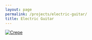 ```yaml
---
layout: page
permalink: /projects/electric-guitar/
title: Electric Guitar
---
```


[![Crepe](https://s3-media3.fl.yelpcdn.com/bphoto/cQ1Yoa75m2yUFFbY2xwuqw/348s.jpg)](https://s3-media3.fl.yelpcdn.com/bphoto/cQ1Yoa75m2yUFFbY2xwuqw/348s.jpg)


<script src="https://embed.github.com/view/3d/skalnik/secret-bear-clip/master/stl/clip.stl"></script>